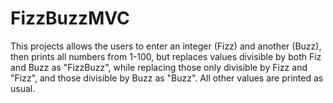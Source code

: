 # FizzBuzzMVC
This projects allows the users to enter an integer (Fizz) and another (Buzz), then prints all numbers from 1-100, but replaces values divisible by both Fiz and Buzz as "FizzBuzz", while replacing those only divisible by Fizz and "Fizz", and those divisible by Buzz as "Buzz". All other values are printed as usual.
